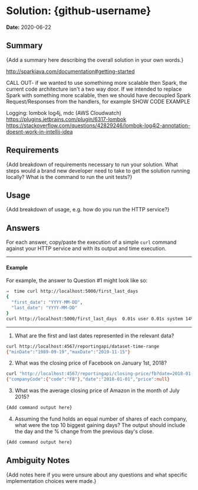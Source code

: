 # Solution: {github-username}

**Date:** 2020-06-22

## Summary

{Add a summary here describing the overall solution in your own words.}

http://sparkjava.com/documentation#getting-started

CALL OUT- if we wanted to use somethinng more scalable then Spark, the current code
architecture isn't a two way door. If we intended to replace Spark with something 
more scalable, then we should have decoupled Spark Request/Responses from the handlers,
for example SHOW CODE EXAMPLE 

Logging: lombok log4j, mdc (AWS Cloudwatch)
https://plugins.jetbrains.com/plugin/6317-lombok
https://stackoverflow.com/questions/42829246/lombok-log4j2-annotation-doesnt-work-in-intellij-idea


## Requirements

{Add breakdown of requirements necessary to run your solution. What steps would a brand new developer need to take to get the solution running locally? What is the command to run the unit tests?}

## Usage

{Add breakdown of usage, e.g. how do you run the HTTP service?}

## Answers

For each answer, copy/paste the execution of a simple `curl` command against your HTTP service and with its output and time execution.

---

#### Example

For example, the answer to Question #1 might look like so:

```bash
⇒  time curl http://localhost:5000/first_last_days
{
  "first_date": "YYYY-MM-DD",
  "last_date": "YYYY-MM-DD"
}
curl http://localhost:5000/first_last_days  0.01s user 0.01s system 14% cpu 0.120 total
```

---

1. What are the first and last dates represented in the relevant data?

```bash
curl http://localhost:4567/reportingapi/dataset-time-range
{"minDate":"1989-09-19","maxDate":"2019-11-15"}
```

2. What was the closing price of Facebook on January 1st, 2018?

```bash
curl "http://localhost:4567/reportingapi/closing-price/fb?date=2018-01-01"
{"companyCode":{"code":"FB"},"date":"2018-01-01","price":null}
```

3. What was the average closing price of Amazon in the month of July 2015?

```bash
{Add command output here}
```

4. Assuming the fund holds an equal number of shares of each company, what were the top 10 biggest gaining days? The output should include the day and the % change from the previous day's close.

```bash
{Add command output here}
```

## Ambiguity Notes

{Add notes here if you were unsure about any questions and what specific implementation choices were made.}
